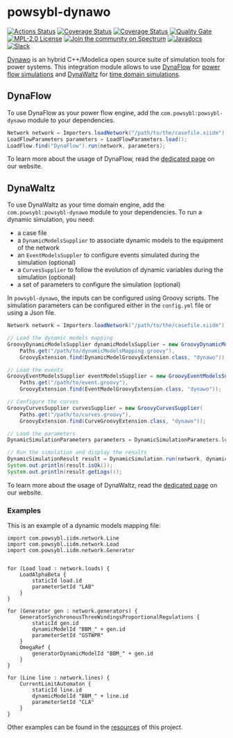# powsybl-dynawo

[![Actions Status](https://github.com/powsybl/powsybl-dynawo/workflows/CI/badge.svg)](https://github.com/powsybl/powsybl-dynawo/actions)
[![Coverage Status](https://coveralls.io/repos/github/powsybl/powsybl-dynawo/badge.svg?branch=main)](https://coveralls.io/github/powsybl/powsybl-dynawo?branch=main)
[![Coverage Status](https://sonarcloud.io/api/project_badges/measure?project=com.powsybl%3Apowsybl-dynawo&metric=coverage)](https://sonarcloud.io/component_measures?id=com.powsybl%3Apowsybl-dynawo&metric=coverage)
[![Quality Gate](https://sonarcloud.io/api/project_badges/measure?project=com.powsybl%3Apowsybl-dynawo&metric=alert_status)](https://sonarcloud.io/dashboard?id=com.powsybl%3Apowsybl-dynawo)
[![MPL-2.0 License](https://img.shields.io/badge/license-MPL_2.0-blue.svg)](https://www.mozilla.org/en-US/MPL/2.0/)
[![Join the community on Spectrum](https://withspectrum.github.io/badge/badge.svg)](https://spectrum.chat/powsybl)
[![Javadocs](https://www.javadoc.io/badge/com.powsybl/powsybl-dynawo.svg?color=blue)](https://www.javadoc.io/doc/com.powsybl/powsybl-dynawo)
[![Slack](https://img.shields.io/badge/slack-powsybl-blueviolet.svg?logo=slack)](https://join.slack.com/t/powsybl/shared_invite/zt-rzvbuzjk-nxi0boim1RKPS5PjieI0rA)

[Dynawo](https://dynawo.github.io) is an hybrid C++/Modelica open source suite of simulation tools for power systems. This integration module allows to use [DynaFlow](https://dynawo.github.io/about/dynaflow) for [power flow simulations](https://www.powsybl.org/pages/documentation/simulation/powerflow) and [DynaWaltz](https://dynawo.github.io/about/dynawaltz) for [time domain simulations](https://www.powsybl.org/pages/documentation/simulation/timedomain).

## DynaFlow

To use DynaFlow as your power flow engine, add the `com.powsybl:powsybl-dynawo` module to your dependencies.

```java
Network network = Importers.loadNetwork("/path/to/the/casefile.xiidm");
LoadFlowParameters parameters = LoadFlowParameters.load();
LoadFlow.find("DynaFlow").run(network, parameters);
```

To learn more about the usage of DynaFlow, read the [dedicated page](https://www.powsybl.org/pages/documentation/simulation/powerflow/dynaflow.html) on our website.

## DynaWaltz

To use DynaWaltz as your time domain engine, add the `com.powsybl:powsybl-dynawo` module to your dependencies. To run a dynamic simulation, you need:
- a case file
- a `DynamicModelsSupplier` to associate dynamic models to the equipment of the network
- an `EventModelsSuppler` to configure events simulated during the simulation (optional)
- a `CurvesSupplier` to follow the evolution of dynamic variables during the simulation (optional)
- a set of parameters to configure the simulation (optional)

In `powsybl-dynawo`, the inputs can be configured using Groovy scripts. The simulation parameters can be configured either in the `config.yml` file or using a Json file.

```java
Network network = Importers.loadNetwork("/path/to/the/casefile.xiidm");

// Load the dynamic models mapping
GroovyDynamicModelsSupplier dynamicModelsSupplier = new GroovyDynamicModelsSupplier(
    Paths.get("/path/to/dynamicModelsMapping.groovy"),
    GroovyExtension.find(DynamicModelGroovyExtension.class, "dynawo"));

// Load the events
GroovyEventModelsSupplier eventModelsSupplier = new GroovyEventModelsSupplier(
    Paths.get("/path/to/event.groovy"),
    GroovyExtension.find(EventModelGroovyExtension.class, "dynawo"));

// Configure the curves
GroovyCurvesSupplier curvesSupplier = new GroovyCurvesSupplier(
    Paths.get("/path/to/curves.groovy"),
    GroovyExtension.find(CurveGroovyExtension.class, "dynawo"));

// Load the parameters
DynamicSimulationParameters parameters = DynamicSimulationParameters.load();

// Run the simulation and display the results
DynamicSimulationResult result = DynamicSimulation.run(network, dynamicModelsSupplier, eventModelsSupplier, curvesSupplier, parameters);
System.out.println(result.isOk());
System.out.println(result.getLogs());
```

To learn more about the usage of DynaWaltz, read the [dedicated page](https://www.powsybl.org/pages/documentation/simulation/timedomain/dynawo.html) on our website.

### Examples

This is an example of a dynamic models mapping file:
```
import com.powsybl.iidm.network.Line
import com.powsybl.iidm.network.Load
import com.powsybl.iidm.network.Generator


for (Load load : network.loads) {
    LoadAlphaBeta {
        staticId load.id
        parameterSetId "LAB"
    }
}

for (Generator gen : network.generators) {
    GeneratorSynchronousThreeWindingsProportionalRegulations {
        staticId gen.id
        dynamicModelId "BBM_" + gen.id
        parameterSetId "GSTWPR"
    }
    OmegaRef {
        generatorDynamicModelId "BBM_" + gen.id
    }
}

for (Line line : network.lines) {
    CurrentLimitAutomaton {
        staticId line.id
        dynamicModelId "BBM_" + line.id
        parameterSetId "CLA"
    }
}
```

Other examples can be found in the [resources](https://github.com/powsybl/powsybl-dynawo/tree/main/src/test/resources) of this project.
